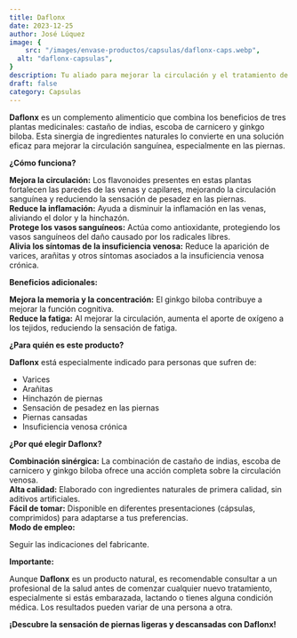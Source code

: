 ```yaml
---
title: Daflonx
date: 2023-12-25
author: José Lúquez
image: {
 	src: "/images/envase-productos/capsulas/daflonx-caps.webp",
  alt: "daflonx-capsulas",
}
description: Tu aliado para mejorar la circulación y el tratamiento de varices
draft: false
category: Capsulas
---
```


**Daflonx** es un complemento alimenticio que combina los beneficios de tres plantas medicinales: castaño de indias, escoba de carnicero y ginkgo biloba. Esta sinergia de ingredientes naturales lo convierte en una solución eficaz para mejorar la circulación sanguínea, especialmente en las piernas.

**¿Cómo funciona?**

**Mejora la circulación:** Los flavonoides presentes en estas plantas fortalecen las paredes de las venas y capilares, mejorando la circulación sanguínea y reduciendo la sensación de pesadez en las piernas.   
**Reduce la inflamación:** Ayuda a disminuir la inflamación en las venas, aliviando el dolor y la hinchazón.   
**Protege los vasos sanguíneos:** Actúa como antioxidante, protegiendo los vasos sanguíneos del daño causado por los radicales libres.   
**Alivia los síntomas de la insuficiencia venosa:** Reduce la aparición de varices, arañitas y otros síntomas asociados a la insuficiencia venosa crónica.   

**Beneficios adicionales:**

**Mejora la memoria y la concentración:** El ginkgo biloba contribuye a mejorar la función cognitiva.   
**Reduce la fatiga:** Al mejorar la circulación, aumenta el aporte de oxígeno a los tejidos, reduciendo la sensación de fatiga.   

**¿Para quién es este producto?**

**Daflonx** está especialmente indicado para personas que sufren de:

- Varices
- Arañitas
- Hinchazón de piernas
- Sensación de pesadez en las piernas
- Piernas cansadas
- Insuficiencia venosa crónica

**¿Por qué elegir Daflonx?**

**Combinación sinérgica:** La combinación de castaño de indias, escoba de carnicero y ginkgo biloba ofrece una acción completa sobre la circulación venosa.   
**Alta calidad:** Elaborado con ingredientes naturales de primera calidad, sin aditivos artificiales.   
**Fácil de tomar:** Disponible en diferentes presentaciones (cápsulas, comprimidos) para adaptarse a tus preferencias.   
**Modo de empleo:**   

Seguir las indicaciones del fabricante.

**Importante:**

Aunque **Daflonx** es un producto natural, es recomendable consultar a un profesional de la salud antes de comenzar cualquier nuevo tratamiento, especialmente si estás embarazada, lactando o tienes alguna condición médica.
Los resultados pueden variar de una persona a otra.

**¡Descubre la sensación de piernas ligeras y descansadas con Daflonx!**